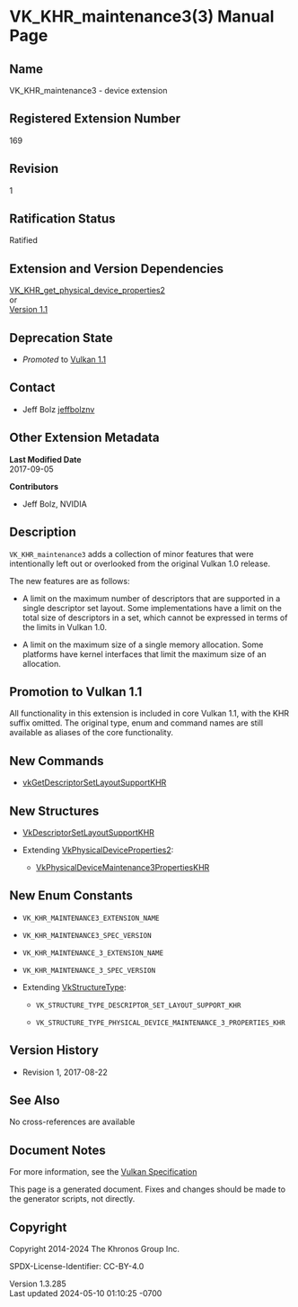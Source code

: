 # VK_KHR_maintenance3(3) Manual Page

## Name

VK_KHR_maintenance3 - device extension



## <a href="#_registered_extension_number" class="anchor"></a>Registered Extension Number

169

## <a href="#_revision" class="anchor"></a>Revision

1

## <a href="#_ratification_status" class="anchor"></a>Ratification Status

Ratified

## <a href="#_extension_and_version_dependencies" class="anchor"></a>Extension and Version Dependencies

[VK_KHR_get_physical_device_properties2](https://registry.khronos.org/vulkan/specs/1.3-extensions/man/html/VK_KHR_get_physical_device_properties2.html)  
or  
[Version 1.1](#versions-1.1)  

## <a href="#_deprecation_state" class="anchor"></a>Deprecation State

- *Promoted* to <a
  href="https://registry.khronos.org/vulkan/specs/1.3-extensions/html/vkspec.html#versions-1.1-promotions"
  target="_blank" rel="noopener">Vulkan 1.1</a>

## <a href="#_contact" class="anchor"></a>Contact

- Jeff Bolz <a
  href="https://github.com/KhronosGroup/Vulkan-Docs/issues/new?body=%5BVK_KHR_maintenance3%5D%20@jeffbolznv%0A*Here%20describe%20the%20issue%20or%20question%20you%20have%20about%20the%20VK_KHR_maintenance3%20extension*"
  target="_blank" rel="nofollow noopener"><em></em>jeffbolznv</a>

## <a href="#_other_extension_metadata" class="anchor"></a>Other Extension Metadata

**Last Modified Date**  
2017-09-05

**Contributors**  
- Jeff Bolz, NVIDIA

## <a href="#_description" class="anchor"></a>Description

`VK_KHR_maintenance3` adds a collection of minor features that were
intentionally left out or overlooked from the original Vulkan 1.0
release.

The new features are as follows:

- A limit on the maximum number of descriptors that are supported in a
  single descriptor set layout. Some implementations have a limit on the
  total size of descriptors in a set, which cannot be expressed in terms
  of the limits in Vulkan 1.0.

- A limit on the maximum size of a single memory allocation. Some
  platforms have kernel interfaces that limit the maximum size of an
  allocation.

## <a href="#_promotion_to_vulkan_1_1" class="anchor"></a>Promotion to Vulkan 1.1

All functionality in this extension is included in core Vulkan 1.1, with
the KHR suffix omitted. The original type, enum and command names are
still available as aliases of the core functionality.

## <a href="#_new_commands" class="anchor"></a>New Commands

- [vkGetDescriptorSetLayoutSupportKHR](https://registry.khronos.org/vulkan/specs/1.3-extensions/man/html/vkGetDescriptorSetLayoutSupportKHR.html)

## <a href="#_new_structures" class="anchor"></a>New Structures

- [VkDescriptorSetLayoutSupportKHR](https://registry.khronos.org/vulkan/specs/1.3-extensions/man/html/VkDescriptorSetLayoutSupportKHR.html)

- Extending
  [VkPhysicalDeviceProperties2](https://registry.khronos.org/vulkan/specs/1.3-extensions/man/html/VkPhysicalDeviceProperties2.html):

  - [VkPhysicalDeviceMaintenance3PropertiesKHR](https://registry.khronos.org/vulkan/specs/1.3-extensions/man/html/VkPhysicalDeviceMaintenance3PropertiesKHR.html)

## <a href="#_new_enum_constants" class="anchor"></a>New Enum Constants

- `VK_KHR_MAINTENANCE3_EXTENSION_NAME`

- `VK_KHR_MAINTENANCE3_SPEC_VERSION`

- `VK_KHR_MAINTENANCE_3_EXTENSION_NAME`

- `VK_KHR_MAINTENANCE_3_SPEC_VERSION`

- Extending [VkStructureType](https://registry.khronos.org/vulkan/specs/1.3-extensions/man/html/VkStructureType.html):

  - `VK_STRUCTURE_TYPE_DESCRIPTOR_SET_LAYOUT_SUPPORT_KHR`

  - `VK_STRUCTURE_TYPE_PHYSICAL_DEVICE_MAINTENANCE_3_PROPERTIES_KHR`

## <a href="#_version_history" class="anchor"></a>Version History

- Revision 1, 2017-08-22

## <a href="#_see_also" class="anchor"></a>See Also

No cross-references are available

## <a href="#_document_notes" class="anchor"></a>Document Notes

For more information, see the <a
href="https://registry.khronos.org/vulkan/specs/1.3-extensions/html/vkspec.html#VK_KHR_maintenance3"
target="_blank" rel="noopener">Vulkan Specification</a>

This page is a generated document. Fixes and changes should be made to
the generator scripts, not directly.

## <a href="#_copyright" class="anchor"></a>Copyright

Copyright 2014-2024 The Khronos Group Inc.

SPDX-License-Identifier: CC-BY-4.0

Version 1.3.285  
Last updated 2024-05-10 01:10:25 -0700
